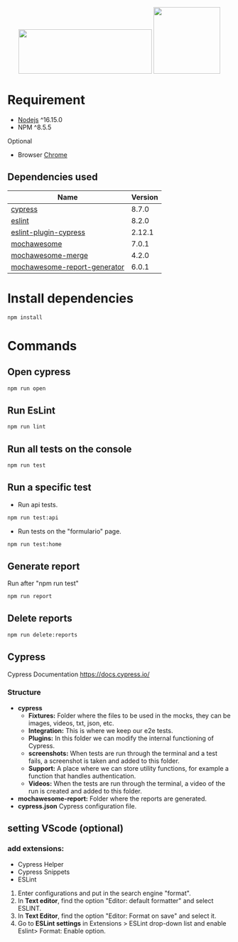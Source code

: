 <p align="center">
  <a href="https://www.cypress.io"><img src="https://cloud.githubusercontent.com/assets/1268976/20607953/d7ae489c-b24a-11e6-9cc4-91c6c74c5e88.png" width="300" height="100"/></a>
<a href="https://www.ingenieriazeros.com/"><img src="https://1.bp.blogspot.com/-Q_GalsLLP0A/YYoUh73-MuI/AAAAAAAAMNc/OB4AIcWjB-UWJDKgH3c-kd0Syqt92lI-ACNcBGAsYHQ/s320/IMG_1169.PNG" width="150" height="150"></a>
</p>

# Requirement
- [Nodejs] ^16.15.0
- NPM ^8.5.5

Optional
- Browser [Chrome]

[Nodejs]: https://nodejs.org/en/
[Chrome]: https://www.google.com/intl/en/chrome/?brand=UUXU&gclid=Cj0KCQiAsqOMBhDFARIsAFBTN3eCVbkpkwoBLosJXeey1hn7pbEdennDfhsYeIcHX22Dvj-eOyK3gGUaAvagEALw_wcB&gclsrc=aw.ds

## Dependencies used
| Name                           | Version |
| ------------------------------ | ------- |
| [cypress]                      |  8.7.0  |
| [eslint]                       |  8.2.0  |
| [eslint-plugin-cypress]        |  2.12.1 |
| [mochawesome]                  |  7.0.1  |
| [mochawesome-merge]            |  4.2.0  |
| [mochawesome-report-generator] |  6.0.1  |

[cypress]: https://github.com/cypress-io/cypress
[eslint]: https://github.com/eslint/eslint
[eslint-plugin-cypress]: https://github.com/cypress-io/eslint-plugin-cypress
[mochawesome]: https://github.com/adamgruber/mochawesome
[mochawesome-merge]: https://github.com/Antontelesh/mochawesome-merge
[mochawesome-report-generator]: https://github.com/adamgruber/mochawesome-report-generator

# Install dependencies
```bash
npm install
```

# Commands
## Open cypress
```bash
npm run open
```

## Run EsLint
```bash
npm run lint
```

## Run all tests on the console
```bash
npm run test
```

## Run a specific test
- Run api tests.
```bash
npm run test:api
``` 
- Run tests on the "formulario" page.
```bash
npm run test:home
``` 

## Generate report
Run after "npm run test"
```bash
npm run report
```

## Delete reports
```bash
npm run delete:reports
```

## Cypress
Cypress Documentation
https://docs.cypress.io/

### Structure
* **cypress**
    * **Fixtures:** Folder where the files to be used in the mocks, they can be images, videos, txt, json, etc.
    * **Integration:** This is where we keep our e2e tests.
    * **Plugins:** In this folder we can modify the internal functioning of Cypress.
    * **screenshots:** When tests are run through the terminal and a test fails, a screenshot is taken and added to this folder.
    * **Support:** A place where we can store utility functions, for example a function that handles authentication.
    * **Videos:** When the tests are run through the terminal, a video of the run is created and added to this folder.
* **mochawesome-report:** Folder where the reports are generated.
* **cypress.json** Cypress configuration file.

## setting VScode (optional)
### add extensions:
* Cypress Helper
* Cypress Snippets
* ESLint

1. Enter configurations and put in the search engine "format".
2. In **Text editor**, find the option "Editor: default formatter" and select ESLINT.
3. In **Text Editor**, find the option "Editor: Format on save" and select it.
4. Go to **ESLint settings** in Extensions > ESLint drop-down list and enable Eslint> Format: Enable option.